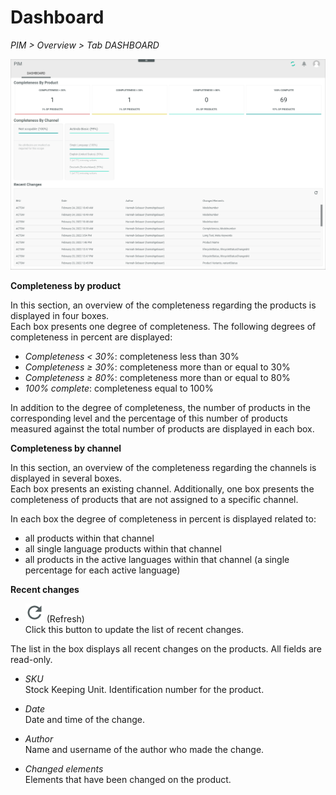 # Dashboard

*PIM > Overview > Tab DASHBOARD*

![Dashboard](../../Assets/Screenshots/PIM/Overview/Dashboard.png "[Dashboard]")

**Completeness by product**

In this section, an overview of the completeness regarding the products is displayed in four boxes.   
Each box presents one degree of completeness. The following degrees of completeness in percent are displayed:
- *Completeness < 30%*: completeness less than 30%
- *Completeness ≥ 30%*: completeness more than or equal to 30%
- *Completeness ≥ 80%*: completeness more than or equal to 80%
- *100% complete*: completeness equal to 100%

In addition to the degree of completeness, the number of products in the corresponding level and the percentage of this number of products measured against the total number of products are displayed in each box.


**Completeness by channel**

In this section, an overview of the completeness regarding the channels is displayed in several boxes.    
Each box presents an existing channel. Additionally, one box presents the completeness of products that are not assigned to a specific channel.

In each box the degree of completeness in percent is displayed related to:
- all products within that channel
- all single language products within that channel
- all products in the active languages within that channel (a single percentage for each active language)


**Recent changes**

- ![Refresh](../../Assets/Icons/Refresh01.png "[Refresh]") (Refresh)    
    Click this button to update the list of recent changes.

The list in the box displays all recent changes on the products. All fields are read-only.

- *SKU*  
    Stock Keeping Unit. Identification number for the product.  

- *Date*  
    Date and time of the change.  

- *Author*   
    Name and username of the author who made the change.

- *Changed elements*   
    Elements that have been changed on the product.

